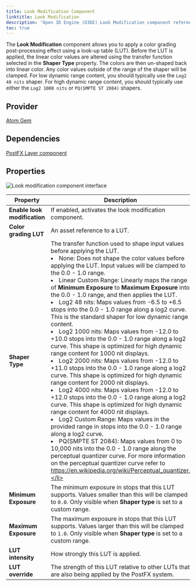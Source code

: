 ```yaml
---
title: Look Modification Component
linktitle: Look Modification
description: 'Open 3D Engine (O3DE) Look Modification component reference.'
toc: true
---
```


The **Look Modification** component allows you to apply a color grading post-processing effect using a look-up table (LUT). Before the LUT is applied, the linear color values are altered using the transfer function selected in the **Shaper Type** property. The colors are then un-shaped back into linear color. Any color values outside of the range of the shaper will be clamped. For low dynamic range content, you should typically use the `Log2 48 nits` shaper. For high dynamic range content, you should typically use either the `Log2 1000 nits` or `PQ(SMPTE ST 2084)` shapers.


## Provider ##

[Atom Gem](/docs/user-guide/gems/reference/rendering/atom/atom/)

## Dependencies

[PostFX Layer component](postfx-layer)

## Properties

![Look modification component interface](/images/user-guide/components/reference/atom/look-modification/component.png)

| Property | Description | Value | Default |
| - | - | - | - |
| **Enable look modification** | If enabled, activates the look modification component. | Boolean | `Disabled` |
| **Color grading LUT** | An asset reference to a LUT. | LUT Asset | `None` |
| **Shaper Type** | The transfer function used to shape input values before applying the LUT.<li>None: Does not shape the color values before applying the LUT. Input values will be clamped to the 0.0 - 1.0 range.</li><li>Linear Custom Range: Linearly maps the range of **Minimum Exposure** to **Maximum Exposure** into the 0.0 - 1.0 range, and then applies the LUT.</li><li>Log2 48 nits: Maps values from -6.5 to +6.5 stops into the 0.0 - 1.0 range along a log2 curve. This is the standard shaper for low dynamic range content.</li><li>Log2 1000 nits: Maps values from -12.0 to +10.0 stops into the 0.0 - 1.0 range along a log2 curve. This shape is optimized for high dynamic range content for 1000 nit displays.</li><li>Log2 2000 nits: Maps values from -12.0 to +11.0 stops into the 0.0 - 1.0 range along a log2 curve. This shape is optimized for high dynamic range content for 2000 nit displays.</li><li>Log2 4000 nits: Maps values from -12.0 to +12.0 stops into the 0.0 - 1.0 range along a log2 curve. This shape is optimized for high dynamic range content for 4000 nit displays.</li><li>Log2 Custom Range: Maps values in the provided range in stops into the 0.0 - 1.0 range along a log2 curve.</li><li>PQ(SMPTE ST 2084): Maps values from 0 to 10,000 nits into the 0.0 - 1.0 range along the perceptual quantizer curve. For more information on the perceptual quantizer curve refer to https://en.wikipedia.org/wiki/Perceptual_quantizer.</li>|`None`,<br><nobr>`Linear Custom Range`</nobr>,<br>`Log2 48 nits`,<br>`Log2 1000 nits`,<br>`Log2 2000 nits`,<br>`Log2 4000 nits`,<br>`Log2 Custom Range`,<br>`PQ(SMPTE ST 2084)`| `Log2 48 nits` |
| **Minimum Exposure** | The minimum exposure in stops that this LUT supports. Values smaller than this will be clamped to `0.0`. Only visible when **Shaper type** is set to a custom range. | -50.0 - 0.0 | `-6.5` |
| **Maximum Exposure** | The maximum exposure in stops that this LUT supports. Values larger than this will be clamped to `1.0`. Only visible when **Shaper type** is set to a custom range. | 0.0 - 50.0 | `6.5` |
| **LUT intensity** | How strongly this LUT is applied. | 0.0 - 1.0 | `1.0` |
| **LUT override** | The strength of this LUT relative to other LUTs that are also being applied by the PostFX system. | 0.0 - 1.0 | `1.0` |